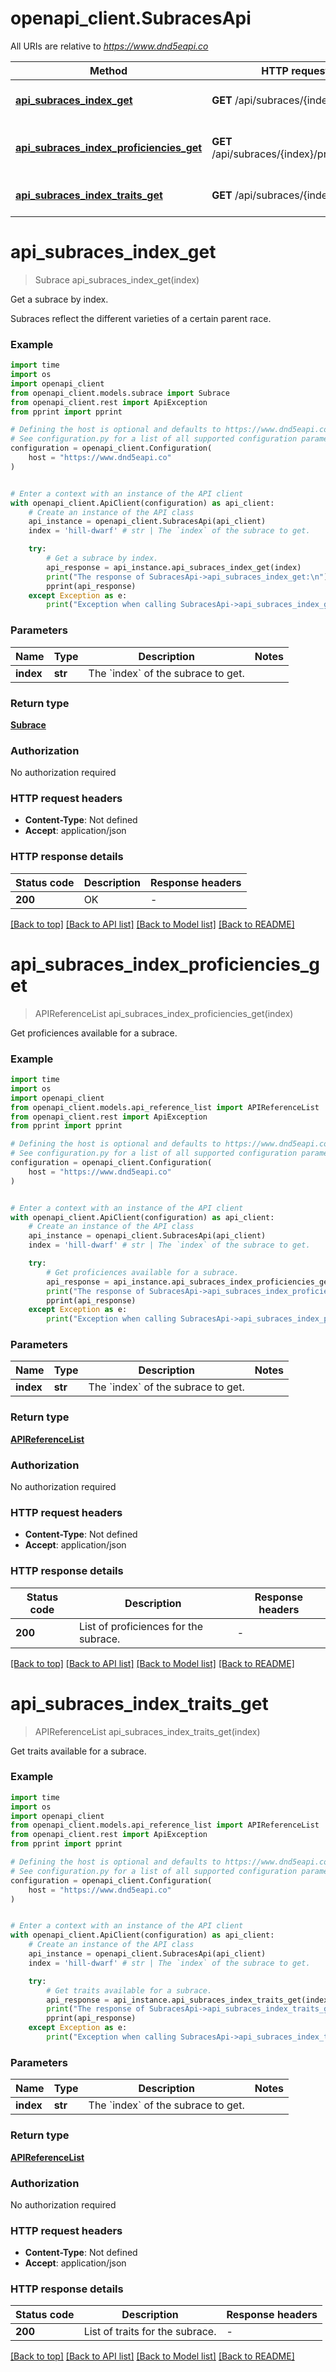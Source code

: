 # openapi_client.SubracesApi

All URIs are relative to *https://www.dnd5eapi.co*

Method | HTTP request | Description
------------- | ------------- | -------------
[**api_subraces_index_get**](SubracesApi.md#api_subraces_index_get) | **GET** /api/subraces/{index} | Get a subrace by index.
[**api_subraces_index_proficiencies_get**](SubracesApi.md#api_subraces_index_proficiencies_get) | **GET** /api/subraces/{index}/proficiencies | Get proficiences available for a subrace.
[**api_subraces_index_traits_get**](SubracesApi.md#api_subraces_index_traits_get) | **GET** /api/subraces/{index}/traits | Get traits available for a subrace.


# **api_subraces_index_get**
> Subrace api_subraces_index_get(index)

Get a subrace by index.

Subraces reflect the different varieties of a certain parent race.

### Example

```python
import time
import os
import openapi_client
from openapi_client.models.subrace import Subrace
from openapi_client.rest import ApiException
from pprint import pprint

# Defining the host is optional and defaults to https://www.dnd5eapi.co
# See configuration.py for a list of all supported configuration parameters.
configuration = openapi_client.Configuration(
    host = "https://www.dnd5eapi.co"
)


# Enter a context with an instance of the API client
with openapi_client.ApiClient(configuration) as api_client:
    # Create an instance of the API class
    api_instance = openapi_client.SubracesApi(api_client)
    index = 'hill-dwarf' # str | The `index` of the subrace to get. 

    try:
        # Get a subrace by index.
        api_response = api_instance.api_subraces_index_get(index)
        print("The response of SubracesApi->api_subraces_index_get:\n")
        pprint(api_response)
    except Exception as e:
        print("Exception when calling SubracesApi->api_subraces_index_get: %s\n" % e)
```


### Parameters

Name | Type | Description  | Notes
------------- | ------------- | ------------- | -------------
 **index** | **str**| The &#x60;index&#x60; of the subrace to get.  | 

### Return type

[**Subrace**](Subrace.md)

### Authorization

No authorization required

### HTTP request headers

 - **Content-Type**: Not defined
 - **Accept**: application/json

### HTTP response details
| Status code | Description | Response headers |
|-------------|-------------|------------------|
**200** | OK |  -  |

[[Back to top]](#) [[Back to API list]](../README.md#documentation-for-api-endpoints) [[Back to Model list]](../README.md#documentation-for-models) [[Back to README]](../README.md)

# **api_subraces_index_proficiencies_get**
> APIReferenceList api_subraces_index_proficiencies_get(index)

Get proficiences available for a subrace.

### Example

```python
import time
import os
import openapi_client
from openapi_client.models.api_reference_list import APIReferenceList
from openapi_client.rest import ApiException
from pprint import pprint

# Defining the host is optional and defaults to https://www.dnd5eapi.co
# See configuration.py for a list of all supported configuration parameters.
configuration = openapi_client.Configuration(
    host = "https://www.dnd5eapi.co"
)


# Enter a context with an instance of the API client
with openapi_client.ApiClient(configuration) as api_client:
    # Create an instance of the API class
    api_instance = openapi_client.SubracesApi(api_client)
    index = 'hill-dwarf' # str | The `index` of the subrace to get. 

    try:
        # Get proficiences available for a subrace.
        api_response = api_instance.api_subraces_index_proficiencies_get(index)
        print("The response of SubracesApi->api_subraces_index_proficiencies_get:\n")
        pprint(api_response)
    except Exception as e:
        print("Exception when calling SubracesApi->api_subraces_index_proficiencies_get: %s\n" % e)
```


### Parameters

Name | Type | Description  | Notes
------------- | ------------- | ------------- | -------------
 **index** | **str**| The &#x60;index&#x60; of the subrace to get.  | 

### Return type

[**APIReferenceList**](APIReferenceList.md)

### Authorization

No authorization required

### HTTP request headers

 - **Content-Type**: Not defined
 - **Accept**: application/json

### HTTP response details
| Status code | Description | Response headers |
|-------------|-------------|------------------|
**200** | List of proficiences for the subrace. |  -  |

[[Back to top]](#) [[Back to API list]](../README.md#documentation-for-api-endpoints) [[Back to Model list]](../README.md#documentation-for-models) [[Back to README]](../README.md)

# **api_subraces_index_traits_get**
> APIReferenceList api_subraces_index_traits_get(index)

Get traits available for a subrace.

### Example

```python
import time
import os
import openapi_client
from openapi_client.models.api_reference_list import APIReferenceList
from openapi_client.rest import ApiException
from pprint import pprint

# Defining the host is optional and defaults to https://www.dnd5eapi.co
# See configuration.py for a list of all supported configuration parameters.
configuration = openapi_client.Configuration(
    host = "https://www.dnd5eapi.co"
)


# Enter a context with an instance of the API client
with openapi_client.ApiClient(configuration) as api_client:
    # Create an instance of the API class
    api_instance = openapi_client.SubracesApi(api_client)
    index = 'hill-dwarf' # str | The `index` of the subrace to get. 

    try:
        # Get traits available for a subrace.
        api_response = api_instance.api_subraces_index_traits_get(index)
        print("The response of SubracesApi->api_subraces_index_traits_get:\n")
        pprint(api_response)
    except Exception as e:
        print("Exception when calling SubracesApi->api_subraces_index_traits_get: %s\n" % e)
```


### Parameters

Name | Type | Description  | Notes
------------- | ------------- | ------------- | -------------
 **index** | **str**| The &#x60;index&#x60; of the subrace to get.  | 

### Return type

[**APIReferenceList**](APIReferenceList.md)

### Authorization

No authorization required

### HTTP request headers

 - **Content-Type**: Not defined
 - **Accept**: application/json

### HTTP response details
| Status code | Description | Response headers |
|-------------|-------------|------------------|
**200** | List of traits for the subrace. |  -  |

[[Back to top]](#) [[Back to API list]](../README.md#documentation-for-api-endpoints) [[Back to Model list]](../README.md#documentation-for-models) [[Back to README]](../README.md)

